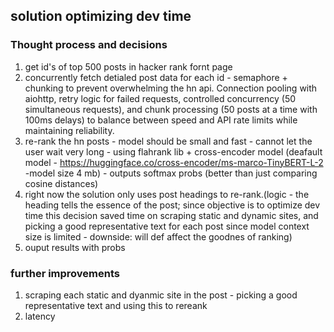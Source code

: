 ## solution optimizing dev time

### Thought process and decisions
1) get id's of top 500 posts in hacker rank fornt page
2) concurrently fetch detialed post data for each id - semaphore + chunking to prevent overwhelming the hn api. Connection pooling with aiohttp, retry logic for failed requests, controlled concurrency (50 simultaneous requests), and chunk processing (50 posts at a time with 100ms delays) to balance between speed and API rate limits while maintaining reliability.
3) re-rank the hn posts - model should be small and fast - cannot let the user wait very long - using flahrank lib + cross-encoder model (deafault model - https://huggingface.co/cross-encoder/ms-marco-TinyBERT-L-2 -model size 4 mb) - outputs softmax probs (better than just comparing cosine distances)
4) right now the solution only uses post headings to re-rank.(logic - the heading tells the essence of the post; since objective is to optimize dev time this decision saved time on scraping static and dynamic sites, and picking a good representative text for each post since model context size is limited - downside: will def affect the goodnes of ranking) 
5) ouput results with probs


### further improvements
1) scraping each static and dyanmic site in the post - picking a good representative text and using this to rereank
2) latency
